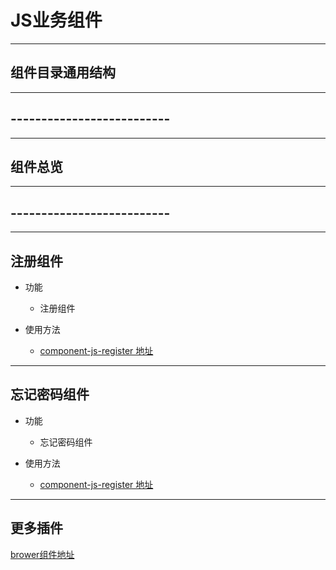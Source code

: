 # JS业务组件

----
## 组件目录通用结构


----
## --------------------------

----
## 组件总览


----
## --------------------------

----
## 注册组件

* 功能

    * 注册组件

* 使用方法

    * [component-js-register 地址][net_register]

[net_register]: https://github.com/pastryTeam/component-js-register

----
## 忘记密码组件

* 功能

    * 忘记密码组件

* 使用方法

    * [component-js-register 地址][net_register]

[net_register]: https://github.com/pastryTeam/component-js-register

----
## 更多插件

[brower组件地址][net_pastryjs]

[net_pastryjs]: https://github.com/search?utf8=%E2%9C%93&q=user%3ApastryTeam+component-js-&type=Repositories&ref=searchresults
